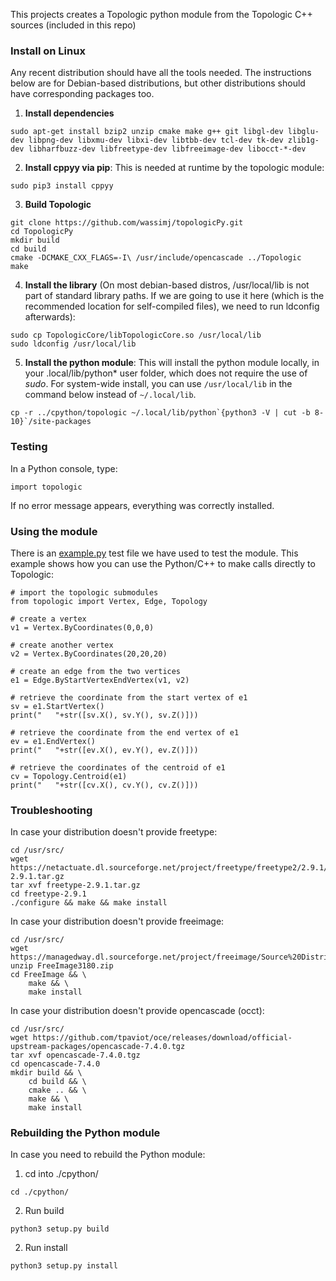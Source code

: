 This projects creates a Topologic python module from the Topologic C++ sources (included in this repo)



### Install on Linux

Any recent distribution should have all the tools needed. The instructions below are for Debian-based distributions, but other distributions should have corresponding packages too.

1. **Install dependencies**

```
sudo apt-get install bzip2 unzip cmake make g++ git libgl-dev libglu-dev libpng-dev libxmu-dev libxi-dev libtbb-dev tcl-dev tk-dev zlib1g-dev libharfbuzz-dev libfreetype-dev libfreeimage-dev libocct-*-dev
```

2. **Install cppyy via pip**: This is needed at runtime by the topologic module:

```
sudo pip3 install cppyy
```
3. **Build Topologic**

```
git clone https://github.com/wassimj/topologicPy.git
cd TopologicPy
mkdir build
cd build
cmake -DCMAKE_CXX_FLAGS=-I\ /usr/include/opencascade ../Topologic
make
```
4. **Install the library** (On most debian-based distros, /usr/local/lib is not part of standard library paths. If we are going to use it here (which is the recommended location for self-compiled files), we need to run ldconfig afterwards):

```
sudo cp TopologicCore/libTopologicCore.so /usr/local/lib
sudo ldconfig /usr/local/lib
```

5. **Install the python module**: This will install the python module locally, in your .local/lib/python* user folder, which does not require the use of *sudo*. For system-wide install, you can use `/usr/local/lib` in the command below instead of `~/.local/lib`.

```
cp -r ../cpython/topologic ~/.local/lib/python`{python3 -V | cut -b 8-10}`/site-packages
```



### Testing

In a Python console, type:

```
import topologic
```

If no error message appears, everything was correctly installed.



### Using the module

There is an [example.py](example.py) test file we have used to test the module. This example shows how you can use the Python/C++ to make calls directly to Topologic:

```
# import the topologic submodules
from topologic import Vertex, Edge, Topology

# create a vertex
v1 = Vertex.ByCoordinates(0,0,0) 

# create another vertex
v2 = Vertex.ByCoordinates(20,20,20)

# create an edge from the two vertices
e1 = Edge.ByStartVertexEndVertex(v1, v2)

# retrieve the coordinate from the start vertex of e1
sv = e1.StartVertex()
print("   "+str([sv.X(), sv.Y(), sv.Z()]))

# retrieve the coordinate from the end vertex of e1
ev = e1.EndVertex()
print("   "+str([ev.X(), ev.Y(), ev.Z()]))

# retrieve the coordinates of the centroid of e1
cv = Topology.Centroid(e1)
print("   "+str([cv.X(), cv.Y(), cv.Z()]))
```


### Troubleshooting

In case your distribution doesn't provide freetype:

```
cd /usr/src/
wget https://netactuate.dl.sourceforge.net/project/freetype/freetype2/2.9.1/freetype-2.9.1.tar.gz
tar xvf freetype-2.9.1.tar.gz
cd freetype-2.9.1
./configure && make && make install
```

In case your distribution doesn't provide freeimage:

```
cd /usr/src/
wget https://managedway.dl.sourceforge.net/project/freeimage/Source%20Distribution/3.18.0/FreeImage3180.zip
unzip FreeImage3180.zip
cd FreeImage && \
	make && \
	make install
```

In case your distribution doesn't provide opencascade (occt):

```
cd /usr/src/
wget https://github.com/tpaviot/oce/releases/download/official-upstream-packages/opencascade-7.4.0.tgz
tar xvf opencascade-7.4.0.tgz
cd opencascade-7.4.0
mkdir build && \
	cd build && \
	cmake .. && \
	make && \
	make install
```

### Rebuilding the Python module

In case you need to rebuild the Python module:

1. cd into ./cpython/
```
cd ./cpython/
```
2. Run build
```
python3 setup.py build
```
2. Run install
```
python3 setup.py install
```





